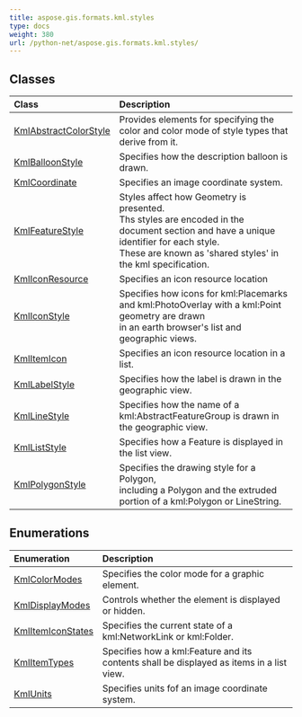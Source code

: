 ```yaml
---
title: aspose.gis.formats.kml.styles
type: docs
weight: 380
url: /python-net/aspose.gis.formats.kml.styles/
---
```





## **Classes**
| **Class** | **Description** |
| :- | :- |
| [KmlAbstractColorStyle](/psd/python-net/aspose.gis.formats.kml.styles/kmlabstractcolorstyle/) | Provides elements for specifying the color and color mode of style types that derive from it. |
| [KmlBalloonStyle](/psd/python-net/aspose.gis.formats.kml.styles/kmlballoonstyle/) | Specifies how the description balloon is drawn. |
| [KmlCoordinate](/psd/python-net/aspose.gis.formats.kml.styles/kmlcoordinate/) | Specifies an image coordinate system. |
| [KmlFeatureStyle](/psd/python-net/aspose.gis.formats.kml.styles/kmlfeaturestyle/) | Styles affect how Geometry is presented.<br/>            Ths styles are encoded in the document section and have a unique identifier for each style.<br/>            These are known as 'shared styles' in the kml specification. |
| [KmlIconResource](/psd/python-net/aspose.gis.formats.kml.styles/kmliconresource/) | Specifies an icon resource location |
| [KmlIconStyle](/psd/python-net/aspose.gis.formats.kml.styles/kmliconstyle/) | Specifies how icons for kml:Placemarks and kml:PhotoOverlay with a kml:Point geometry are drawn<br/>            in an earth browser's list and geographic views. |
| [KmlItemIcon](/psd/python-net/aspose.gis.formats.kml.styles/kmlitemicon/) | Specifies an icon resource location in a list. |
| [KmlLabelStyle](/psd/python-net/aspose.gis.formats.kml.styles/kmllabelstyle/) | Specifies how the label is drawn in the geographic view. |
| [KmlLineStyle](/psd/python-net/aspose.gis.formats.kml.styles/kmllinestyle/) | Specifies how the name of a kml:AbstractFeatureGroup is drawn in the geographic view. |
| [KmlListStyle](/psd/python-net/aspose.gis.formats.kml.styles/kmlliststyle/) | Specifies how a Feature is displayed in the list view. |
| [KmlPolygonStyle](/psd/python-net/aspose.gis.formats.kml.styles/kmlpolygonstyle/) | Specifies the drawing style for a Polygon,<br/>            including a Polygon and the extruded portion of a kml:Polygon or LineString. |
## **Enumerations**
| **Enumeration** | **Description** |
| :- | :- |
| [KmlColorModes](/psd/python-net/aspose.gis.formats.kml.styles/kmlcolormodes/) | Specifies the color mode for a graphic element. |
| [KmlDisplayModes](/psd/python-net/aspose.gis.formats.kml.styles/kmldisplaymodes/) | Controls whether the element is displayed or hidden. |
| [KmlItemIconStates](/psd/python-net/aspose.gis.formats.kml.styles/kmlitemiconstates/) | Specifies the current state of a kml:NetworkLink or kml:Folder. |
| [KmlItemTypes](/psd/python-net/aspose.gis.formats.kml.styles/kmlitemtypes/) | Specifies how a kml:Feature and its contents shall be displayed as items in a list view. |
| [KmlUnits](/psd/python-net/aspose.gis.formats.kml.styles/kmlunits/) | Specifies units fof an image coordinate system. |
